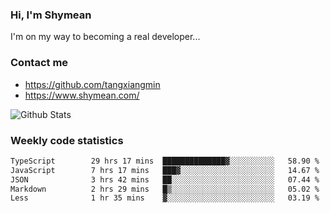 ### Hi, I'm Shymean

I'm on my way to becoming a real developer...

### Contact me

- <https://github.com/tangxiangmin>
- <https://www.shymean.com/>

![Github Stats](https://github-readme-stats.vercel.app/api?username=tangxiangmin&show_icons=true&theme=dark)


###  Weekly code statistics

<!--START_SECTION:waka-->

```txt
TypeScript        29 hrs 17 mins  ██████████████▓░░░░░░░░░░   58.90 %
JavaScript        7 hrs 17 mins   ███▓░░░░░░░░░░░░░░░░░░░░░   14.67 %
JSON              3 hrs 42 mins   ██░░░░░░░░░░░░░░░░░░░░░░░   07.44 %
Markdown          2 hrs 29 mins   █▒░░░░░░░░░░░░░░░░░░░░░░░   05.02 %
Less              1 hr 35 mins    ▓░░░░░░░░░░░░░░░░░░░░░░░░   03.19 %
```

<!--END_SECTION:waka-->